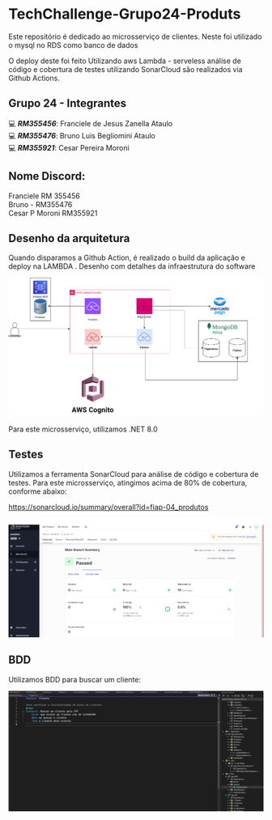 # TechChallenge-Grupo24-Produts

Este repositório é dedicado ao microsserviço de clientes. Neste foi utilizado o mysql no RDS como banco de dados

O deploy deste foi feito Utilizando aws Lambda - serveless
análise de código e cobertura de testes utilizando SonarCloud são realizados via Github Actions.



## Grupo 24 - Integrantes
💻 *<b>RM355456</b>*: Franciele de Jesus Zanella Ataulo </br>
💻 *<b>RM355476</b>*: Bruno Luis Begliomini Ataulo </br>
💻 *<b>RM355921</b>*: Cesar Pereira Moroni </br>


## Nome Discord:
Franciele RM 355456</br>
Bruno - RM355476</br>
Cesar P Moroni RM355921</br>

## Desenho da arquitetura
Quando disparamos a Github Action, é realizado o build da aplicação e deploy na LAMBDA .
Desenho com detalhes da infraestrutura do software


![image1](/assets/arquitetura.png)

Para este microsserviço, utilizamos .NET 8.0

## Testes

Utilizamos a ferramenta SonarCloud para análise de código e cobertura de testes. Para este microsserviço, atingimos acima de 80% de cobertura, conforme abaixo:

https://sonarcloud.io/summary/overall?id=fiap-04_produtos


![image1](/assets/cobertura.png)

## BDD 
Utilizamos BDD para buscar um cliente: 

![image1](/assets/bdd.png)
